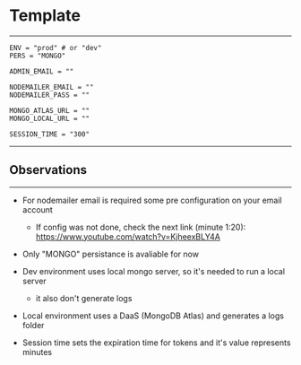 # Template

---

    ENV = "prod" # or "dev"
    PERS = "MONGO"

    ADMIN_EMAIL = ""

    NODEMAILER_EMAIL = ""
    NODEMAILER_PASS = ""

    MONGO_ATLAS_URL = ""
    MONGO_LOCAL_URL = ""

    SESSION_TIME = "300"

---

## Observations

---

- For nodemailer email is required some pre configuration on your email account

  - If config was not done, check the next link (minute 1:20): https://www.youtube.com/watch?v=KjheexBLY4A

- Only "MONGO" persistance is avaliable for now

- Dev environment uses local mongo server, so it's needed to run a local server

  - it also don't generate logs

- Local environment uses a DaaS (MongoDB Atlas) and generates a logs folder

- Session time sets the expiration time for tokens and it's value represents minutes

